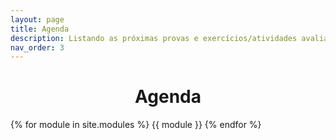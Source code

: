 ```yaml
---
layout: page
title: Agenda
description: Listando as próximas provas e exercícios/atividades avaliativas.
nav_order: 3
---
```


<h1 align="center"><span style='font-weight: bold;'>Agenda</span></h1>

{% for module in site.modules %}
{{ module }}
{% endfor %}
